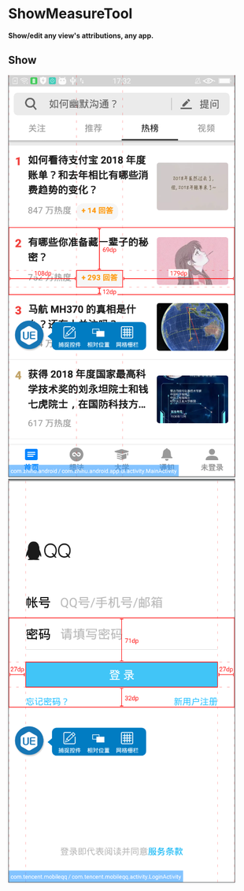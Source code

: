 # ShowMeasureTool
**Show/edit any view's attributions, any app.**

## Show
![zhihu](pic/1.png)
![qq](pic/2.png)
